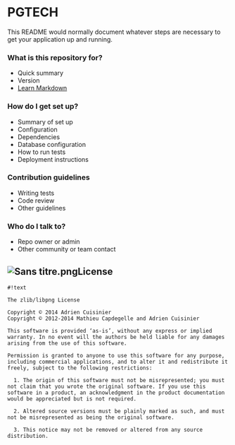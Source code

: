 # PGTECH #

This README would normally document whatever steps are necessary to get your application up and running.

### What is this repository for? ###

* Quick summary
* Version
* [Learn Markdown](https://bitbucket.org/tutorials/markdowndemo)

### How do I get set up? ###

* Summary of set up
* Configuration
* Dependencies
* Database configuration
* How to run tests
* Deployment instructions

### Contribution guidelines ###

* Writing tests
* Code review
* Other guidelines

### Who do I talk to? ###

* Repo owner or admin
* Other community or team contact



## ![Sans titre.png](https://bitbucket.org/repo/roX8e9/images/1848636159-Sans%20titre.png)License ##
```
#!text

The zlib/libpng License

Copyright © 2014 Adrien Cuisinier	
Copyright © 2012-2014 Mathieu Capdegelle and Adrien Cuisinier

This software is provided ‘as-is’, without any express or implied warranty. In no event will the authors be held liable for any damages arising from the use of this software.

Permission is granted to anyone to use this software for any purpose, including commercial applications, and to alter it and redistribute it freely, subject to the following restrictions:

  1. The origin of this software must not be misrepresented; you must not claim that you wrote the original software. If you use this software in a product, an acknowledgment in the product documentation would be appreciated but is not required.

  2. Altered source versions must be plainly marked as such, and must not be misrepresented as being the original software.

  3. This notice may not be removed or altered from any source distribution.
```